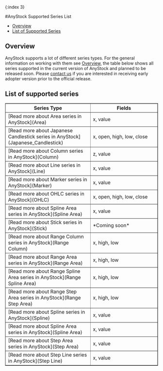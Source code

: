 {:index 3}

#AnyStock Supported Series List

* [Overview](#overview)
* [List of Supported Series](#list_of_supported_series)


## Overview

AnyStock supports a lot of different series types. For the general information on working with them see [Overview](Overview), the table below shows all series supported in the current version of AnyStock and planned to be released soon. Please [contact us](http://support.anychart.com/) if you are interested in receiving early adopter version prior to the official release.

## List of supported series

<table width="750" border="1" class="dtTABLE">
<tbody><tr>
<th width="350"><b>Series Type</b></th>
<th width="350"><b>Fields</b></th>
</tr>
<tr>
<td>[Read more about Area series in AnyStock](Area)</td>
<td>x, value</td>
</tr>
<tr>
<td>[Read more about Japanese Candlestick series in AnyStock](Japanese_Candlestick)</td>
<td>x, open, high, low, close</td>
</tr>
<tr>
<td>[Read more about Column series in AnyStock](Column)</td>
<td>z, value</td>
</tr>
<tr>
<td>[Read more about Line series in AnyStock](Line)</td>
<td>x, value</td>
</tr>
<tr>
<td>[Read more about Marker series in AnyStock](Marker)</td>
<td>x, value</td>
</tr>
<tr>
<td>[Read more about OHLC series in AnyStock](OHLC)</td>
<td>x, open, high, low, close</td>
</tr>
<tr>
<td>[Read more about Spline Area series in AnyStock](Spline Area)</td>
<td>x, value</td>
</tr>
<tr>
<td>[Read more about Stick series in AnyStock](Stick)</td>
<td>*Coming soon*</td>
</tr>
<tr>
<td>[Read more about Range Column series in AnyStock](Range Column)</td>
<td>x, high, low</td>
</tr>
<tr>
<td>[Read more about Range Area series in AnyStock](Range Area)</td>
<td>x, high, low</td>
</tr>
<tr>
<td>[Read more about Range Spline Area series in AnyStock](Range Spline Area)</td>
<td>x, high, low</td>
</tr>
<tr>
<td>[Read more about Range Step Area series in AnyStock](Range Step Area)</td>
<td>x, high, low</td>
</tr>
<tr>
<td>[Read more about Spline series in AnyStock](Spline)</td>
<td>x, value</td>
</tr>
<tr>
<td>[Read more about Spline Area series in AnyStock](Spline Area)</td>
<td>x, value</td>
</tr>
<tr>
<td>[Read more about Step Area series in AnyStock](Step Area)</td>
<td>x, value</td>
</tr>
<tr>
<td>[Read more about Step Line series in AnyStock](Step Line)</td>
<td>x, value</td>
</tr>
</tbody></table>


